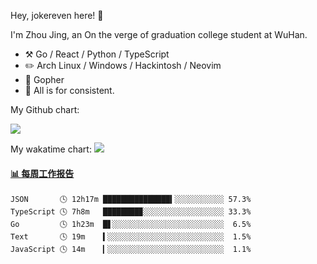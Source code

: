Hey, jokereven here! 👋

I'm Zhou Jing, an On the verge of graduation college student at WuHan.

-   :hammer_and_pick: Go / React / Python / TypeScript
-   :pencil2: Arch Linux / Windows / Hackintosh / Neovim
-   :seedling: Gopher
-   :thought_balloon: All is for consistent.

My Github chart:

![](https://ghchart.rshah.org/JonnieWayy)

My wakatime chart:
![](https://wakatime.com/share/@jokereven/1679dc82-4bf9-4b63-9203-390d608503de.png)

<!-- waka-box start -->
#### <a href="https://gist.github.com/9f8118785e2d128d746db5f61b0e0a2a" target="_blank">📊 每周工作报告</a>
```text
JSON       🕓 12h17m ███████████████▍░░░░░░░░░░░ 57.3%
TypeScript 🕓 7h8m   ████████▉░░░░░░░░░░░░░░░░░░ 33.3%
Go         🕓 1h23m  █▋░░░░░░░░░░░░░░░░░░░░░░░░░  6.5%
Text       🕓 19m    ▍░░░░░░░░░░░░░░░░░░░░░░░░░░  1.5%
JavaScript 🕓 14m    ▎░░░░░░░░░░░░░░░░░░░░░░░░░░  1.1%
```
<!-- Powered by https://github.com/journey-ad/waka-box-go . -->
<!-- waka-box end -->
